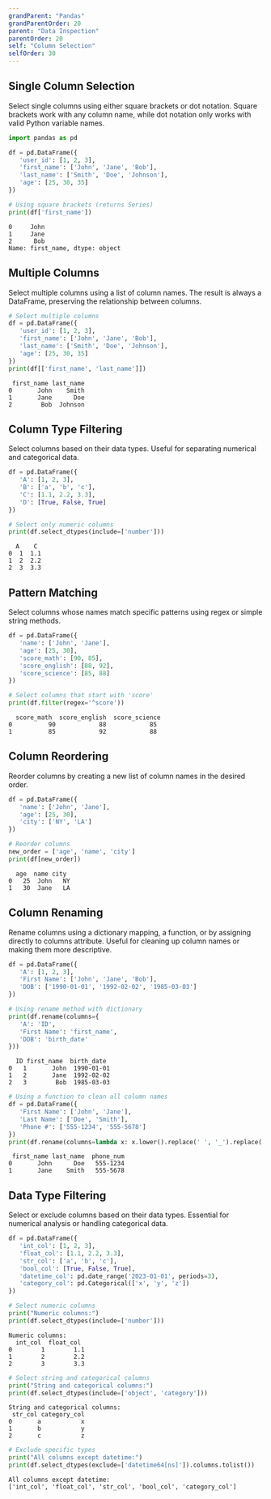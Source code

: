 ```yaml
---
grandParent: "Pandas"
grandParentOrder: 20
parent: "Data Inspection"
parentOrder: 20
self: "Column Selection"
selfOrder: 30
---
```


## Single Column Selection
Select single columns using either square brackets or dot notation. Square brackets work with any column name, while dot notation only works with valid Python variable names.

```python
import pandas as pd

df = pd.DataFrame({
   'user_id': [1, 2, 3],
   'first_name': ['John', 'Jane', 'Bob'],
   'last_name': ['Smith', 'Doe', 'Johnson'],
   'age': [25, 30, 35]
})

# Using square brackets (returns Series)
print(df['first_name'])
```
```output
0     John
1     Jane
2      Bob
Name: first_name, dtype: object
```

## Multiple Columns
Select multiple columns using a list of column names. The result is always a DataFrame, preserving the relationship between columns.

```python
# Select multiple columns
df = pd.DataFrame({
   'user_id': [1, 2, 3],
   'first_name': ['John', 'Jane', 'Bob'],
   'last_name': ['Smith', 'Doe', 'Johnson'],
   'age': [25, 30, 35]
})
print(df[['first_name', 'last_name']])
```
```output
 first_name last_name
0       John    Smith
1       Jane      Doe
2        Bob  Johnson
```

## Column Type Filtering
Select columns based on their data types. Useful for separating numerical and categorical data.

```python
df = pd.DataFrame({
   'A': [1, 2, 3],
   'B': ['a', 'b', 'c'],
   'C': [1.1, 2.2, 3.3],
   'D': [True, False, True]
})

# Select only numeric columns
print(df.select_dtypes(include=['number']))
```
```output
  A    C
0  1  1.1
1  2  2.2
2  3  3.3
```

## Pattern Matching
Select columns whose names match specific patterns using regex or simple string methods.

```python
df = pd.DataFrame({
   'name': ['John', 'Jane'],
   'age': [25, 30],
   'score_math': [90, 85],
   'score_english': [88, 92],
   'score_science': [85, 88]
})

# Select columns that start with 'score'
print(df.filter(regex='^score'))
```
```output
  score_math  score_english  score_science
0          90            88            85
1          85            92            88
```

## Column Reordering
Reorder columns by creating a new list of column names in the desired order.

```python
df = pd.DataFrame({
   'name': ['John', 'Jane'],
   'age': [25, 30],
   'city': ['NY', 'LA']
})

# Reorder columns
new_order = ['age', 'name', 'city']
print(df[new_order])
```
```output
  age  name city
0   25  John   NY
1   30  Jane   LA
```

## Column Renaming
Rename columns using a dictionary mapping, a function, or by assigning directly to columns attribute. Useful for cleaning up column names or making them more descriptive.

```python
df = pd.DataFrame({
   'A': [1, 2, 3],
   'First Name': ['John', 'Jane', 'Bob'],
   'DOB': ['1990-01-01', '1992-02-02', '1985-03-03']
})

# Using rename method with dictionary
print(df.rename(columns={
   'A': 'ID',
   'First Name': 'first_name',
   'DOB': 'birth_date'
}))
```
```output
  ID first_name  birth_date
0   1       John  1990-01-01
1   2       Jane  1992-02-02
2   3        Bob  1985-03-03
```

```python
# Using a function to clean all column names
df = pd.DataFrame({
   'First Name': ['John', 'Jane'],
   'Last Name': ['Doe', 'Smith'],
   'Phone #': ['555-1234', '555-5678']
})
print(df.rename(columns=lambda x: x.lower().replace(' ', '_').replace('#', 'num')))
```
```output
 first_name last_name  phone_num
0       John      Doe   555-1234
1       Jane    Smith   555-5678
```

## Data Type Filtering
Select or exclude columns based on their data types. Essential for numerical analysis or handling categorical data.

```python
df = pd.DataFrame({
   'int_col': [1, 2, 3],
   'float_col': [1.1, 2.2, 3.3],
   'str_col': ['a', 'b', 'c'],
   'bool_col': [True, False, True],
   'datetime_col': pd.date_range('2023-01-01', periods=3),
   'category_col': pd.Categorical(['x', 'y', 'z'])
})

# Select numeric columns
print("Numeric columns:")
print(df.select_dtypes(include=['number']))
```
```output
Numeric columns:
  int_col  float_col
0        1        1.1
1        2        2.2
2        3        3.3
```

```python
# Select string and categorical columns
print("String and categorical columns:")
print(df.select_dtypes(include=['object', 'category']))
```
```output
String and categorical columns:
 str_col category_col
0       a           x
1       b           y
2       c           z
```

```python
# Exclude specific types
print("All columns except datetime:")
print(df.select_dtypes(exclude=['datetime64[ns]']).columns.tolist())
```
```output
All columns except datetime:
['int_col', 'float_col', 'str_col', 'bool_col', 'category_col']
```

